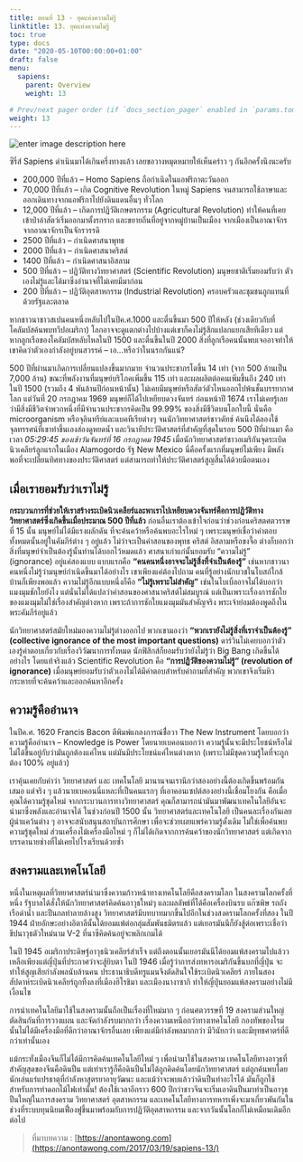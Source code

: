 ```yaml
---
title: ตอนที่ 13 - ยุคแห่งความไม่รู้
linktitle: 13. ยุคแห่งความไม่รู้
toc: true
type: docs
date: "2020-05-10T00:00:00+01:00"
draft: false
menu:
  sapiens:
    parent: Overview
    weight: 13

# Prev/next pager order (if `docs_section_pager` enabled in `params.toml`)
weight: 13
---
```

![enter image description here](https://anontawong.files.wordpress.com/2017/03/20170319_sapiens13.png?w=676)


ซีรี่ส์ Sapiens ดำเนินมาได้เกินครึ่งทางแล้ว เลยขอวางหมุดหมายให้เห็นคร่าว ๆ กันอีกครั้งนึงนะครับ

- 200,000 ปีที่แล้ว – Homo Sapiens ถือกำเนิดในแอฟริกาตะวันออก  
- 70,000 ปีที่แล้ว – เกิด Cognitive Revolution ในหมู่ Sapiens จนสามารถใช้ภาษาและออกเดินทางจากแอฟริกาไปยังดินแดนอื่นๆ ทั่วโลก  
- 12,000 ปีที่แล้ว – เกิดการปฏิวัติเกษตรกรรม (Agricultural Revolution) ทำให้คนที่เคยเข้าป่าล่าสัตว์เริ่มออกมาตั้งรกราก และขยายถิ่นที่อยู่จากหมู่บ้านเป็นเมือง จากเมืองเป็นอาณาจักร จากอาณาจักรเป็นจักรวรรดิ
- 2500 ปีที่แล้ว – กำเนิดศาสนาพุทธ
- 2000 ปีที่แล้ว – กำเนิดศาสนาคริสต์
- 1400 ปีที่แล้ว – กำเนิดศาสนาอิสลาม
- 500 ปีที่แล้ว – ปฏิวัติทางวิทยาศาสตร์ (Scientific Revolution) มนุษยชาติเริ่มยอมรับว่า ตัวเองไม่รู้และได้มาซึ่งอำนาจที่ไม่เคยมีมาก่อน  
- 200 ปีที่แล้ว – ปฏิวัติอุตสาหกรรม (Industrial Revolution) ครอบครัวและชุมชนถูกแทนที่ด้วยรัฐและตลาด

หากชาวนาชาวสเปนคนหนึ่งหลับไปในปีค.ศ.1000 และตื่นขึ้นมา 500 ปีให้หลัง (ช่วงเดียวกับที่โคลัมบัสค้นพบทวีปอเมริกา) โลกอาจจะดูแตกต่างไปบ้างแต่เขาก็คงไม่รู้สึกแปลกแยกเสียทีเดียว แต่หากลูกเรือของโคลัมบัสหลับไหลในปี 1500 และตื่นขึ้นในปี 2000 สิ่งที่ลูกเรือคนนั้นพบเจออาจทำให้เขาคิดว่าตัวเองกำลังอยู่บนสวรรค์ – เอ…หรือว่าในนรกกันแน่?

500 ปีที่ผ่านมาเกิดการเปลี่ยนแปลงขึ้นมากมาย จำนวนประชากรโตขึ้น 14 เท่า (จาก 500 ล้านเป็น 7,000 ล้าน) ขณะที่พลังงานที่มนุษย์บริโภคเพิ่มขึ้น 115 เท่า และผลผลิตต่อคนเพิ่มขึ้นถึง 240 เท่า ในปี 1500 (รวมถึง 4 พันล้านปีก่อนหน้านั้น) ไม่เคยมีมนุษย์หรือสัตว์ตัวไหนออกไปพ้นชั้นบรรยากาศโลก แต่วันที่ 20 กรกฎาคม 1969 มนุษย์ก็ได้ไปเหยียบดวงจันทร์ ก่อนหน้าปี 1674 เราไม่เคยรู้เลยว่ามีสิ่งมีชีวิตจำพวกหนึ่งที่มีจำนวนประชากรคิดเป็น 99.99% ของสิ่งมีชีวิตบนโลกใบนี้ นั่นคือ microorganism หรือจุลินทรีย์และแบคทีเรียต่างๆ จนนักวิทยาศาสตร์ชาวดัทช์ ค้นนึงได้ลองใช้จุลทรรศน์ที่เขาทำขึ้นเองส่องดูหยดน้ำ และวินาทีประวัติศาสตร์ที่สำคัญที่สุดในรอบ 500 ปีที่ผ่านมา คือเวลา *05:29:45 ของเช้าวันจันทร์ที่ 16 กรกฎาคม 1945* เมื่อนักวิทยาศาสตร์ชาวอเมริกันจุดระเบิดนิวเคลียร์ลูกแรกในเมือง Alamogordo รัฐ New Mexico นี่คือครั้งแรกที่มนุษย์ไม่เพียง มีพลังพอที่จะเปลี่ยนทิศทางของประวัติศาสตร์ แต่สามารถทำให้ประวัติศาสตร์สูญสิ้นได้ด้วยมือตนเอง  

## เมื่อเรายอมรับว่าเราไม่รู้

**กระบวนการที่ช่วยให้เราสร้างระเบิดนิวเคลียร์และพาเราไปเหยียบดวงจันทร์คือการปฏิวัติทางวิทยาศาสตร์ซึ่งเกิดขึ้นเมื่อประมาณ 500 ปีที่แล้ว**  ก่อนอื่นเราต้องเข้าใจก่อนว่าช่วงก่อนคริสตศตวรรษที่ 15 นั้น มนุษย์ไม่ได้มีแรงผลักดัน ที่จะค้นคว้าหรือค้นพบอะไรใหม่ ๆ เพราะมนุษย์เชื่อว่าคำตอบทั้งหมดนั้นอยู่ในคัมภีร์ต่าง ๆ อยู่แล้ว ไม่ว่าจะเป็นคำสอนของพุทธ คริสต์ อิสลามหรือขงจื๊อ ต่างก็บอกว่าสิ่งที่มนุษย์จำเป็นต้องรู้นั้นท่านได้บอกไว้หมดแล้ว ศาสนาเก่าแก่นั้นยอมรับ “ความไม่รู้” (ignorance) อยู่แค่สองแบบ แบบแรกคือ **“คนคนหนึ่งอาจจะไม่รู้สิ่งที่จำเป็นต้องรู้”** เช่นหากชาวนาคนหนึ่งไม่รู้ว่ามนุษย์กำเนิดขึ้นมาได้อย่างไร เขาเพียงแค่ต้องไปถาม คนที่รู้อย่างนักบวชในโบสถ์ใกล้บ้านก็เพียงพอแล้ว ความไม่รู้อีกแบบหนึ่งก็คือ **“ไม่รู้เพราะไม่สำคัญ”** เช่นในไบเบิ้ลอาจไม่ได้บอกว่าแมงมุมชักใยยังไง แต่นั่นไม่ได้แปลว่าคำสอนของศาสนาคริสต์ไม่สมบูรณ์ แต่เป็นเพราะเรื่องการชักใยของแมงมุมไม่ใช่เรื่องสำคัญต่างหาก เพราะถ้าการชักใยแมงมุมมันสำคัญจริง พระเจ้าย่อมต้องพูดถึงในพระคัมภีร์อยู่แล้ว

นักวิทยาศาสตร์สมัยใหม่มองความไม่รู้ต่างออกไป พวกเขามองว่า **“พวกเรายังไม่รู้สิ่งที่เราจำเป็นต้องรู้” (collective ignorance of the most important questions)** ดาร์วินไม่เคยบอกว่าตัวเองรู้คำตอบเกี่ยวกับเรื่องวิวัฒนาการทั้งหมด นักฟิสิกส์ก็ยอมรับว่ายังไม่รู้ว่า Big Bang เกิดขึ้นได้อย่างไร โดยแท้จริงแล้ว Scientific Revolution คือ **“การปฏิวัติของความไม่รู้” (revolution of ignorance)** เมื่อมนุษย์ยอมรับว่าตัวเองไม่ได้มีคำตอบสำหรับคำถามที่สำคัญ พวกเขาจึงเริ่มหิวกระหายที่จะค้นคว้าและออกค้นหาอีกครั้ง

## ความรู้คืออำนาจ

ในปีค.ศ. 1620 Francis Bacon ตีพิมพ์แถลงการณ์ชื่่อวา The New Instrument โดยบอกว่าความรู้คืออำนาจ – Knowledge is Power โดยนายเบคอนบอกว่า ความรู้นั้นจะมีประโยชน์หรือไม่ไม่ได้ขึ้นอยู่กับว่ามันถูกต้องแค่ไหน แต่มันมีประโยชน์แค่ไหนต่างหาก (เพราะไม่มีชุดความรู้ใดที่จะถูกต้อง 100% อยู่แล้ว) 

เราคุ้นเคยกับคำว่า วิทยาศาสตร์ และ เทคโนโลยี มานานจนเรานึกว่าสองอย่างนี้ต้องเกิดขึ้นพร้อมกันเสมอ แต่จริง ๆ แล้วนายเบคอนนี่แหละที่เป็นคนแรกๆ ที่เอาคอนเซปต์สองอย่างนี้เชื่อมโยงกัน คือเมื่อคุณได้ความรู้ชุดใหม่ จากกระบวนการทางวิทยาศาสตร์ คุณก็สามารถนำมันมาพัฒนาเทคโนโลยีอันจะนำมาซึ่งพลังและอำนาจได้ ในช่วงก่อนปี 1500 นั้น วิทยาศาสตร์และเทคโนโลยี เป็นคนละเรื่องกันเลย ผู้นำแคว้นต่าง ๆ อาจจะสนับสนุนสถาบันการศึกษา เพื่อจะช่วยเผยแพร่ความรู้ดั้งเดิม ไม่ใช่เพื่อค้นพบความรู้ชุดใหม่ ส่วนเครื่องไม้เครื่องมือใหม่ ๆ ก็ไม่ได้เกิดจากการค้นคว้าของนักวิทยาศาสตร์ แต่เกิดจากบรรดานายช่างที่ไม่เคยไปโรงเรียนด้วยซ้ำ

## สงครามและเทคโนโลยี

หนึ่งในเหตุผลที่วิทยาศาสตร์นำมาซึ่งความก้าวหน้าทางเทคโนโลยีคือสงครามโลก ในสงครามโลกครั้งที่หนึ่ง รัฐบาลได้สั่งให้นักวิทยาศาสตร์คิดค้นอาวุธใหม่ๆ และผลลัพธ์ที่ได้คือเครื่องบินรบ แก๊ซพิษ รถถัง เรือดำน้ำ และปืนกลทำลายล้างสูง วิทยาศาสตร์มีบทบาทมากขึ้นไปอีกในช่วงสงครามโลกครั้งที่สอง ในปี 1944 ฝ่ายอักษะอย่างอิตาลีนั้นได้ยอมแพ้ต่อกลุ่มสัมพันธมิตรแล้ว แต่เยอรมันนีก็ยังสู้ต่อเพราะเชื่อว่าขีปนาวุธตัวใหม่นาม V-2 ที่นาซีคิดค้นอยู่จะพลิกเกมได้

ในปี 1945 อเมริกาประดิษฐ์อาวุธนิวเคลียร์สำเร็จ แต่ถึงตอนนั้นเยอรมันนีได้ยอมแพ้สงครามไปแล้วว เหลือเพียงแต่ญี่ปุ่นที่ประกาศว่าจะสู้ยิบตา ในปี 1946 เมื่อรู้ว่าการส่งทหารอเมริกันขึ้นบกที่ญี่ปุ่น จะทำให้สูญเสียกำลังพลนับล้านคน ประธานาธิบดีทรูแมนจึงตัดสินใจใช้ระเบิดนิวเคลียร์ ภายในสองสัปดาห์ระเบิดนิวเคลียร์ถูกทิ้งลงที่เมืองฮิโรชิมา และเมืองนางาซากิ ทำให้ญี่ปุ่นยอมแพ้สงครามอย่างไม่มีเงื่อนไข

การนำเทคโนโลยีมาใช้ในสงครามนั้นถือเป็นเรื่องที่ใหม่มาก ๆ ก่อนศตวรรษที่ 19 สงครามส่วนใหญ่ ตัดสินกันที่การวางแผน และจัดกำลังรบมากกว่า เรื่องความเหนือกว่าทางเทคโนโลยี กองทัพของโรมนั้นไม่ได้มีเครื่องมือที่ดีกว่าอาณาจักรอื่นเลย เพียงแต่มีกำลังพลมากกว่า มีวินัยกว่า และมียุทธศาตร์ที่ดีกว่าเท่านั้นเอง

แม้กระทั่งเมืองจีนก็ไม่ได้มีการคิดค้นเทคโนโลยีใหม่ ๆ เพื่อนำมาใช้ในสงคราม เทคโนโลยีทางอาวุธที่สำคัญสุดของจีนคือดินปืน แต่เท่าเรารู้ก็คือดินปืนไม่ได้ถูกคิดค้นโดยนักวิทยาศาสตร์ แต่ถูกค้นพบโดยนักเล่นแร่แปรธาตุที่กำลังหาสูตรยาอายุวัฒนะ และแม้ว่าจะพบแล้วว่าดินปืนทำอะไรได้ มันก็ถูกใช้สำหรับการทำดอกไม้ไฟเท่านั้น! ต้องใช้เวลาอีกราว 600 ปีกว่าชาวจีนจะเริ่มเอาดินปืนมาทำเป็นอาวุธปืนใหญ่ในการสงคราม วิทยาศาสตร์ อุตสาหกรรม และเทคโนโลยีทางการทหารเพิ่งจะมาเกี่ยวพันกันในช่วงที่ระบบทุนนิยมเฟื่องฟูขึ้นมาพร้อมกับการปฏิวัติอุตสาหกรรม และจากวันนั้นโลกก็ไม่เหมือนเดิมอีกต่อไป

> ที่มาบทความ : [https://anontawong.com](https://anontawong.com/2017/03/19/sapiens-13/)
